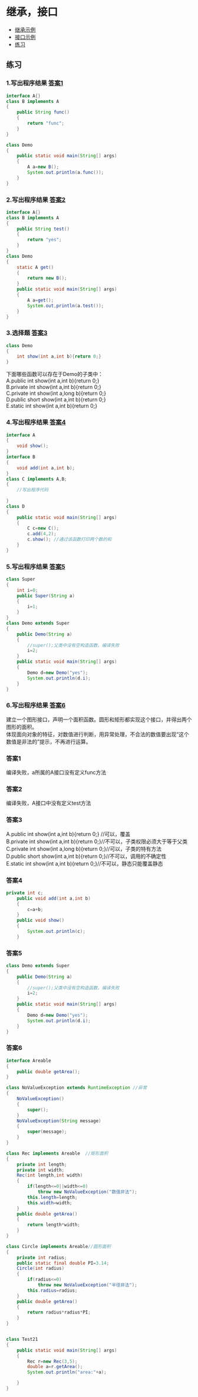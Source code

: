 # 继承，接口
- [继承示例](https://github.com/WhCannon/JavaSE/blob/master/Extends/继承1.MD)
- [接口示例](https://github.com/WhCannon/JavaSE/blob/master/Extends/接口1.MD)
- [练习](#练习)




## 练习
### 1.写出程序结果 [答案1](#答案1)
```java
interface A{}
class B implements A
{
	public String func() 
	{
		return "func";
	}
}

class Demo
{
	public static void main(String[] args)
	{
		A a=new B();
		System.out.println(a.func());
	}
}
```

### 2.写出程序结果 [答案2](#答案2)
```java
interface A{}
class B implements A
{
	public String test()
	{
		return "yes";
	}
}
class Demo
{
	static A get()
	{
		return new B();
	}
	public static void main(String[] args)
	{
		A a=get();
		System.out,println(a.test());
	}
}
```


### 3.选择题 [答案3](#答案3)
```java
class Demo
{
	int show(int a,int b){return 0;}
}
```
下面哪些函数可以存在于Demo的子类中：  
A.public int show(int a,int b){return 0;}  
B.private int show(int a,int b){return 0;}  
C.private int show(int a,long b){return 0;}  
D.public short show(int a,int b){return 0;}  
E.static int show(int a,int b){return 0;}  



### 4.写出程序结果 [答案4](#答案4)
```java
interface A
{
	void show();
}
interface B
{
	void add(int a,int b);
}
class C implements A,B;
{
	//写出程序代码
	
}
class D
{
	public static void main(String[] args)
	{
		C c=new C();
		c.add(4,2);
		c.show(); //通过该函数打印两个数的和
	}
}
```



### 5.写出程序结果 [答案5](#答案5)
```java
class Super
{
	int i=0;
	public Super(String a)
	{
		i=1;
	}
}
class Demo extends Super
{
	public Demo(String a)
	{
		//super();父类中没有空构造函数，编译失败
		i=2;
	}
	public static void main(String[] args)
	{
		Demo d=new Demo("yes");
		System.out.println(d.i);
	}
}
```



### 6.写出程序结果 [答案6](#答案6)
建立一个图形接口，声明一个面积函数。圆形和矩形都实现这个接口，并得出两个图形的面积。  
体现面向对象的特征，对数值进行判断，用异常处理，不合法的数值要出现“这个数值是非法的”提示，不再进行运算。














### 答案1
编译失败，a所属的A接口没有定义func方法

### 答案2
编译失败，A接口中没有定义test方法

### 答案3
A.public int show(int a,int b){return 0;} //可以，覆盖  
B.private int show(int a,int b){return 0;}//不可以，子类权限必须大于等于父类  
C.private int show(int a,long b){return 0;}//可以，子类的特有方法  
D.public short show(int a,int b){return 0;}//不可以，调用的不确定性  
E.static int show(int a,int b){return 0;}//不可以，静态只能覆盖静态  

### 答案4
```java
private int c;
	public void add(int a,int b)
	{
		c=a+b;
	}
	public void show()
	{
		System.out.println(c);
	}
  ```
  
  ### 答案5
```java
class Demo extends Super
{
	public Demo(String a)
	{
		//super();父类中没有空构造函数，编译失败
		i=2;
	}
	public static void main(String[] args)
	{
		Demo d=new Demo("yes");
		System.out.println(d.i);
	}
}
```


### 答案6
```java
interface Areable
{
	public double getArea();
}

class NoValueException extends RuntimeException //异常
{
	NoValueException()
	{
		super();
	}
	NoValueException(String message)
	{
		super(message);
	}
}

class Rec implements Areable  //矩形面积
{
	private int length;
	private int width;
	Rec(int length,int width)
	{
		if(length<=0||width<=0)
			throw new NoValueException("数值非法");
		this.length=length;
		this.width=width;
	}
	public double getArea()
	{
		return length*width;
	}
}

class Circle implements Areable//圆形面积
{
	private int radius;
	public static final double PI=3.14;
	Circle(int radius)
	{
		if(radius<=0)
			throw new NoValueException("半径非法");
		this.radius=radius;
	}
	public double getArea()
	{
		return radius*radius*PI;
	}
}


class Test21
{
	public static void main(String[] args) 
	{
		Rec r=new Rec(3,5);
		double a=r.getArea();
		System.out.println("area:"+a);

	}
}
```
